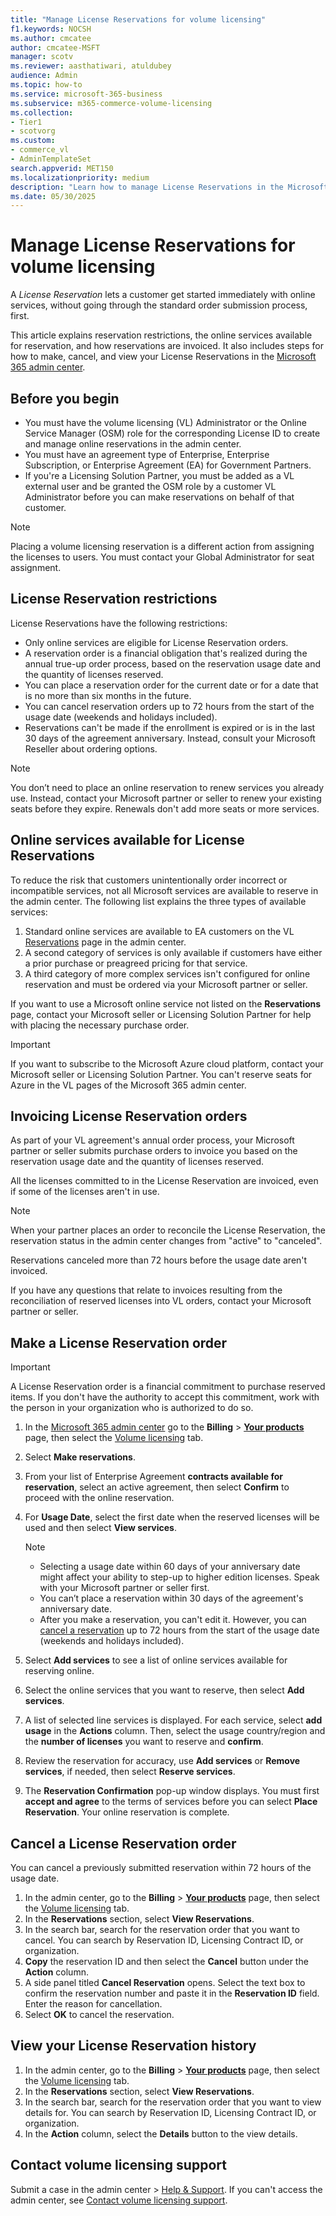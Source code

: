 ```yaml
---
title: "Manage License Reservations for volume licensing"
f1.keywords: NOCSH
ms.author: cmcatee
author: cmcatee-MSFT
manager: scotv
ms.reviewer: aasthatiwari, atuldubey
audience: Admin
ms.topic: how-to 
ms.service: microsoft-365-business
ms.subservice: m365-commerce-volume-licensing
ms.collection:
- Tier1
- scotvorg
ms.custom: 
- commerce_vl
- AdminTemplateSet
search.appverid: MET150
ms.localizationpriority: medium
description: "Learn how to manage License Reservations in the Microsoft 365 admin center."
ms.date: 05/30/2025
---
```


# Manage License Reservations for volume licensing

A *License Reservation* lets a customer get started immediately with online services, without going through the standard order submission process, first.

This article explains reservation restrictions, the online services available for reservation, and how reservations are invoiced. It also includes steps for how to make, cancel, and view your License Reservations in the <a href="https://go.microsoft.com/fwlink/p/?linkid=2024339" target="_blank">Microsoft 365 admin center</a>.

## Before you begin

- You must have the volume licensing (VL) Administrator or the Online Service Manager (OSM) role for the corresponding License ID to create and manage online reservations in the admin center.
- You must have an agreement type of Enterprise, Enterprise Subscription, or Enterprise Agreement (EA) for Government Partners.
- If you're a Licensing Solution Partner, you must be added as a VL external user and be granted the OSM role by a customer VL Administrator before you can make reservations on behalf of that customer.

> [!NOTE]
> Placing a volume licensing reservation is a different action from assigning the licenses to users. You must contact your Global Administrator for seat assignment.

## License Reservation restrictions

License Reservations have the following restrictions:

- Only online services are eligible for License Reservation orders.
- A reservation order is a financial obligation that's realized during the annual true-up order process, based on the reservation usage date and the quantity of licenses reserved.
- You can place a reservation order for the current date or for a date that is no more than six months in the future.
- You can cancel reservation orders up to 72 hours from the start of the usage date (weekends and holidays included).
- Reservations can't be made if the enrollment is expired or is in the last 30 days of the agreement anniversary. Instead, consult your Microsoft Reseller about ordering options.

> [!NOTE]
> You don’t need to place an online reservation to renew services you already use. Instead, contact your Microsoft partner or seller to renew your existing seats before they expire. Renewals don't add more seats or more services.

## Online services available for License Reservations

To reduce the risk that customers unintentionally order incorrect or incompatible services, not all Microsoft services are available to reserve in the admin center. The following list explains the three types of available services:

1. Standard online services are available to EA customers on the VL <a href="https://go.microsoft.com/fwlink/p/?linkid=2297441" target="_blank">Reservations</a> page in the admin center.
2. A second category of services is only available if customers have either a prior purchase or preagreed pricing for that service.
3. A third category of more complex services isn't configured for online reservation and must be ordered via your Microsoft partner or seller.

If you want to use a Microsoft online service not listed on the **Reservations** page, contact your Microsoft seller or Licensing Solution Partner for help with placing the necessary purchase order.

> [!IMPORTANT]
> If you want to subscribe to the Microsoft Azure cloud platform, contact your Microsoft seller or Licensing Solution Partner. You can't reserve seats for Azure in the VL pages of the Microsoft 365 admin center.

## Invoicing License Reservation orders

As part of your VL agreement's annual order process, your Microsoft partner or seller submits purchase orders to invoice you based on the reservation usage date and the quantity of licenses reserved.

All the licenses committed to in the License Reservation are invoiced, even if some of the licenses aren't in use.

> [!NOTE]
> When your partner places an order to reconcile the License Reservation, the reservation status in the admin center changes from "active" to "canceled".

Reservations canceled more than 72 hours before the usage date aren't invoiced.

If you have any questions that relate to invoices resulting from the reconciliation of reserved licenses into VL orders, contact your Microsoft partner or seller.

## Make a License Reservation order

> [!IMPORTANT]
> A License Reservation order is a financial commitment to purchase reserved items. If you don't have the authority to accept this commitment, work with the person in your organization who is authorized to do so.

1. In the <a href="https://go.microsoft.com/fwlink/p/?linkid=2024339" target="_blank">Microsoft 365 admin center</a> go to the **Billing** > <a href="https://go.microsoft.com/fwlink/p/?linkid=842054" target="_blank">**Your products**</a> page, then select the <a href="https://go.microsoft.com/fwlink/p/?linkid=2244144" target="_blank">Volume licensing</a> tab.
2. Select **Make reservations**.
3. From your list of Enterprise Agreement **contracts available for reservation**, select an active agreement, then select **Confirm** to proceed with the online reservation.
4. For **Usage Date**, select the first date when the reserved licenses will be used and then select **View services**.

   > [!NOTE]
   >
   > - Selecting a usage date within 60 days of your anniversary date might affect your ability to step-up to higher edition licenses. Speak with your Microsoft partner or seller first.
   > - You can’t place a reservation within 30 days of the agreement's anniversary date.
   > - After you make a reservation, you can't edit it. However, you can [cancel a reservation](#cancel-a-license-reservation-order) up to 72 hours from the start of the usage date (weekends and holidays included).

5. Select **Add services** to see a list of online services available for reserving online.
6. Select the online services that you want to reserve, then select **Add services**.
7. A list of selected line services is displayed. For each service, select **add usage** in the **Actions** column. Then, select the usage country/region and the **number of licenses** you want to reserve and **confirm**.
8. Review the reservation for accuracy, use **Add services** or **Remove services**, if needed, then select **Reserve services**.
9. The **Reservation Confirmation** pop-up window displays. You must first **accept and agree** to the terms of services before you can select **Place Reservation**. Your online reservation is complete.

## Cancel a License Reservation order

You can cancel a previously submitted reservation within 72 hours of the usage date.

1. In the admin center, go to the **Billing** > <a href="https://go.microsoft.com/fwlink/p/?linkid=842054" target="_blank">**Your products**</a> page, then select the <a href="https://go.microsoft.com/fwlink/p/?linkid=2244144" target="_blank">Volume licensing</a> tab.
2. In the **Reservations** section, select **View Reservations**.
3. In the search bar, search for the reservation order that you want to cancel. You can search by Reservation ID, Licensing Contract ID, or organization.
4. **Copy** the reservation ID and then select the **Cancel** button under the **Action** column.
5. A side panel titled **Cancel Reservation** opens. Select the text box to confirm the reservation number and paste it in the **Reservation ID** field. Enter the reason for cancellation.
6. Select **OK** to cancel the reservation.

## View your License Reservation history

1. In the admin center, go to the **Billing** > <a href="https://go.microsoft.com/fwlink/p/?linkid=842054" target="_blank">**Your products**</a> page, then select the <a href="https://go.microsoft.com/fwlink/p/?linkid=2244144" target="_blank">Volume licensing</a> tab.
2. In the **Reservations** section, select **View Reservations**.
3. In the search bar, search for the reservation order that you want to view details for. You can search by Reservation ID, Licensing Contract ID, or organization.
4. In the **Action** column, select the **Details** button to the view details.

## Contact volume licensing support

Submit a case in the admin center > <a href="https://go.microsoft.com/fwlink/p/?linkid=2166757" target="_blank">Help & Support</a>. If you can't access the admin center, see [Contact volume licensing support](contact-vl-support.md).
